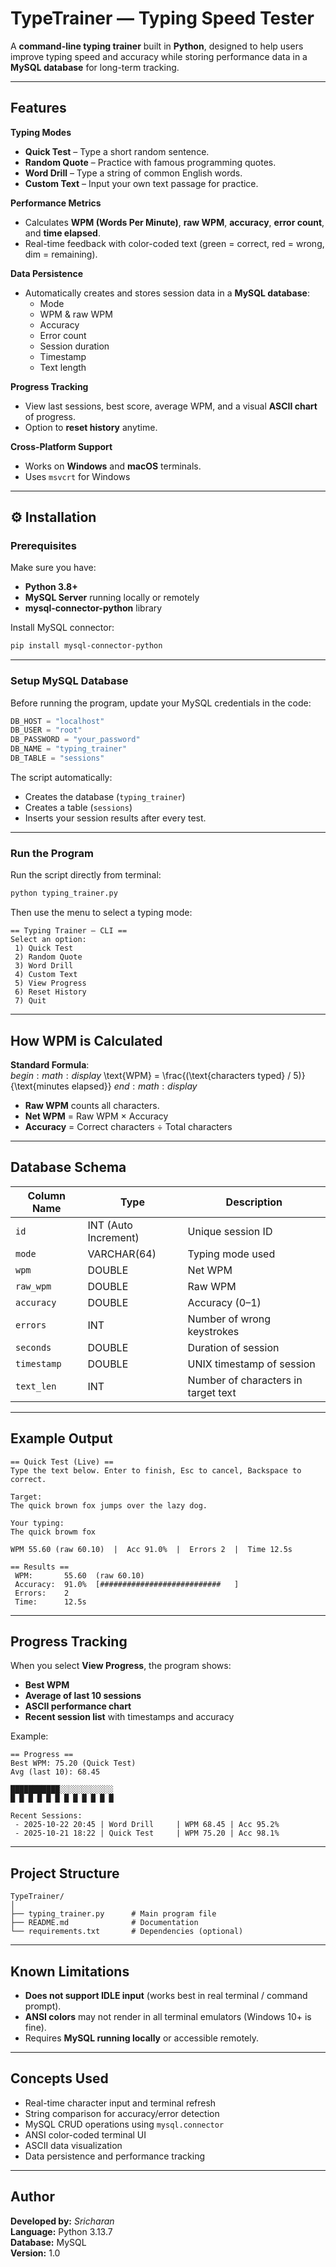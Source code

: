 # TypeTrainer — Typing Speed Tester

A **command-line typing trainer** built in **Python**, designed to help users improve typing speed and accuracy while storing performance data in a **MySQL database** for long-term tracking.

---

##  Features

 **Typing Modes**
- **Quick Test** – Type a short random sentence.  
- **Random Quote** – Practice with famous programming quotes.  
- **Word Drill** – Type a string of common English words.  
- **Custom Text** – Input your own text passage for practice.  

 **Performance Metrics**
- Calculates **WPM (Words Per Minute)**, **raw WPM**, **accuracy**, **error count**, and **time elapsed**.  
- Real-time feedback with color-coded text (green = correct, red = wrong, dim = remaining).  

 **Data Persistence**
- Automatically creates and stores session data in a **MySQL database**:
  - Mode  
  - WPM & raw WPM  
  - Accuracy  
  - Error count  
  - Session duration  
  - Timestamp  
  - Text length  

 **Progress Tracking**
- View last sessions, best score, average WPM, and a visual **ASCII chart** of progress.  
- Option to **reset history** anytime.

 **Cross-Platform Support**
- Works on **Windows** and **macOS** terminals.  
- Uses `msvcrt` for Windows

---

## ⚙️ Installation

###  Prerequisites
Make sure you have:
- **Python 3.8+**
- **MySQL Server** running locally or remotely
- **mysql-connector-python** library

Install MySQL connector:
```bash
pip install mysql-connector-python
```

---

###  Setup MySQL Database
Before running the program, update your MySQL credentials in the code:

```python
DB_HOST = "localhost"
DB_USER = "root"
DB_PASSWORD = "your_password"
DB_NAME = "typing_trainer"
DB_TABLE = "sessions"
```

The script automatically:
- Creates the database (`typing_trainer`)  
- Creates a table (`sessions`)  
- Inserts your session results after every test.

---

###  Run the Program
Run the script directly from terminal:
```bash
python typing_trainer.py
```

Then use the menu to select a typing mode:

```
== Typing Trainer — CLI ==
Select an option:
 1) Quick Test
 2) Random Quote
 3) Word Drill
 4) Custom Text
 5) View Progress
 6) Reset History
 7) Quit
```

---

##  How WPM is Calculated

**Standard Formula**:  
$begin:math:display$
\\text{WPM} = \\frac{(\\text{characters typed} / 5)}{\\text{minutes elapsed}}
$end:math:display$

- **Raw WPM** counts all characters.  
- **Net WPM** = Raw WPM × Accuracy  
- **Accuracy** = Correct characters ÷ Total characters  

---

##  Database Schema

| Column Name | Type | Description |
|--------------|------|-------------|
| `id` | INT (Auto Increment) | Unique session ID |
| `mode` | VARCHAR(64) | Typing mode used |
| `wpm` | DOUBLE | Net WPM |
| `raw_wpm` | DOUBLE | Raw WPM |
| `accuracy` | DOUBLE | Accuracy (0–1) |
| `errors` | INT | Number of wrong keystrokes |
| `seconds` | DOUBLE | Duration of session |
| `timestamp` | DOUBLE | UNIX timestamp of session |
| `text_len` | INT | Number of characters in target text |

---

##  Example Output

```
== Quick Test (Live) ==
Type the text below. Enter to finish, Esc to cancel, Backspace to correct.

Target:
The quick brown fox jumps over the lazy dog.

Your typing:
The quick browm fox

WPM 55.60 (raw 60.10)  |  Acc 91.0%  |  Errors 2  |  Time 12.5s

== Results ==
 WPM:       55.60  (raw 60.10)
 Accuracy:  91.0%  [###########################   ]
 Errors:    2
 Time:      12.5s
```

---

##  Progress Tracking

When you select **View Progress**, the program shows:
- **Best WPM**
- **Average of last 10 sessions**
- **ASCII performance chart**
- **Recent session list** with timestamps and accuracy

Example:
```
== Progress ==
Best WPM: 75.20 (Quick Test)
Avg (last 10): 68.45

███████████░░░░░░░░░░░░
█ █ █ █ █ █ █ █ █ █ █ █

Recent Sessions:
 - 2025-10-22 20:45 | Word Drill     | WPM 68.45 | Acc 95.2%
 - 2025-10-21 18:22 | Quick Test     | WPM 75.20 | Acc 98.1%
```

---

##  Project Structure

```
TypeTrainer/
│
├── typing_trainer.py      # Main program file
├── README.md              # Documentation
└── requirements.txt       # Dependencies (optional)
```

---

##  Known Limitations

- **Does not support IDLE input** (works best in real terminal / command prompt).  
- **ANSI colors** may not render in all terminal emulators (Windows 10+ is fine).  
- Requires **MySQL running locally** or accessible remotely.

---

##  Concepts Used

- Real-time character input and terminal refresh  
- String comparison for accuracy/error detection  
- MySQL CRUD operations using `mysql.connector`  
- ANSI color-coded terminal UI  
- ASCII data visualization  
- Data persistence and performance tracking  

---

##  Author

**Developed by:** *Sricharan*  
**Language:** Python 3.13.7  
**Database:** MySQL  
**Version:** 1.0  

